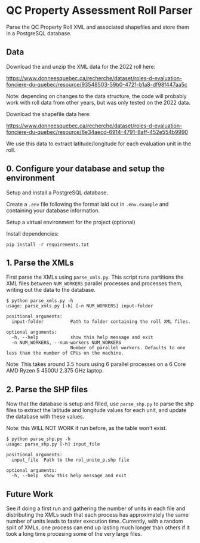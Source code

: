 # QC Property Assessment Roll Parser

Parse the QC Property Roll XML and associated shapefiles and store them in a PostgreSQL database.

## Data

Download the and unzip the XML data for the 2022 roll here:

https://www.donneesquebec.ca/recherche/dataset/roles-d-evaluation-fonciere-du-quebec/resource/93548503-59b0-4721-b1a8-df98f447aa5c

Note: depending on changes to the data structure, the code will probably work with roll data from other years, but was only tested on the 2022 data.

Download the shapefile data here: 

https://www.donneesquebec.ca/recherche/dataset/roles-d-evaluation-fonciere-du-quebec/resource/6e34aecd-6914-4791-8aff-452e554b9990

We use this data to extract latitude/longitude for each evaluation unit in the roll.

## 0. Configure your database and setup the environment

Setup and install a PostgreSQL database. 

Create a `.env` file following the format laid out in `.env.example` and containing your database information.

Setup a virtual environment for the project (optional)

Install dependencies:
```
pip install -r requirements.txt
```

## 1. Parse the XMLs

First parse the XMLs using `parse_xmls.py`. This script runs partitions the XML files between `NUM_WORKERS` parallel processes and processes them, writing out the data to the database.
```
$ python parse_xmls.py -h
usage: parse_xmls.py [-h] [-n NUM_WORKERS] input-folder

positional arguments:
  input-folder          Path to folder containing the roll XML files.

optional arguments:
  -h, --help            show this help message and exit
  -n NUM_WORKERS, --num-workers NUM_WORKERS
                        Number of parallel workers. Defaults to one less than the number of CPUs on the machine.
```

Note: This takes around 3.5 hours using 6 parallel processes on a 6 Core AMD Ryzen 5 4500U 2.375 GHz laptop.


## 2. Parse the SHP files

Now that the database is setup and filled, use `parse_shp.py` to parse the shp files to extract the latitude and longitude values for each unit, and update the database with these values. 

Note: this WILL NOT WORK if run before, as the table won't exist.

```
$ python parse_shp.py -h
usage: parse_shp.py [-h] input_file

positional arguments:
  input_file  Path to the rol_unite_p.shp file

optional arguments:
  -h, --help  show this help message and exit
```


## Future Work
See if doing a first run and gathering the number of units in each file and distributing the XMLs such that each process has approximately the same number of units leads to faster execution time.
Currently, with a random split of XMLs, one process can end up lasting much longer than others if it took a long time procesing some of the very large files.
